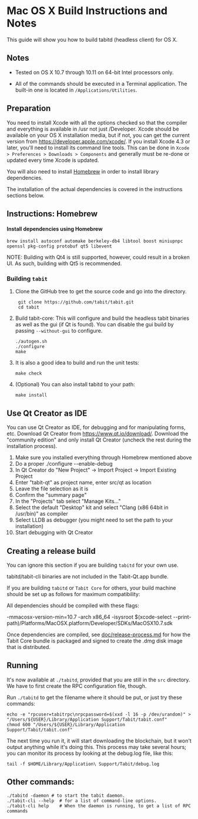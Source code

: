 Mac OS X Build Instructions and Notes
====================================
This guide will show you how to build tabitd (headless client) for OS X.

Notes
-----

* Tested on OS X 10.7 through 10.11 on 64-bit Intel processors only.

* All of the commands should be executed in a Terminal application. The
built-in one is located in `/Applications/Utilities`.

Preparation
-----------

You need to install Xcode with all the options checked so that the compiler
and everything is available in /usr not just /Developer. Xcode should be
available on your OS X installation media, but if not, you can get the
current version from https://developer.apple.com/xcode/. If you install
Xcode 4.3 or later, you'll need to install its command line tools. This can
be done in `Xcode > Preferences > Downloads > Components` and generally must
be re-done or updated every time Xcode is updated.

You will also need to install [Homebrew](http://brew.sh) in order to install library
dependencies.

The installation of the actual dependencies is covered in the instructions
sections below.

Instructions: Homebrew
----------------------

#### Install dependencies using Homebrew

    brew install autoconf automake berkeley-db4 libtool boost miniupnpc openssl pkg-config protobuf qt5 libevent

NOTE: Building with Qt4 is still supported, however, could result in a broken UI. As such, building with Qt5 is recommended.

### Building `tabit`

1. Clone the GitHub tree to get the source code and go into the directory.

        git clone https://github.com/tabit/tabit.git
        cd tabit

2.  Build tabit-core:
    This will configure and build the headless tabit binaries as well as the gui (if Qt is found).
    You can disable the gui build by passing `--without-gui` to configure.

        ./autogen.sh
        ./configure
        make

3.  It is also a good idea to build and run the unit tests:

        make check

4.  (Optional) You can also install tabitd to your path:

        make install

Use Qt Creator as IDE
------------------------
You can use Qt Creator as IDE, for debugging and for manipulating forms, etc.
Download Qt Creator from https://www.qt.io/download/. Download the "community edition" and only install Qt Creator (uncheck the rest during the installation process).

1. Make sure you installed everything through Homebrew mentioned above
2. Do a proper ./configure --enable-debug
3. In Qt Creator do "New Project" -> Import Project -> Import Existing Project
4. Enter "tabit-qt" as project name, enter src/qt as location
5. Leave the file selection as it is
6. Confirm the "summary page"
7. In the "Projects" tab select "Manage Kits..."
8. Select the default "Desktop" kit and select "Clang (x86 64bit in /usr/bin)" as compiler
9. Select LLDB as debugger (you might need to set the path to your installation)
10. Start debugging with Qt Creator

Creating a release build
------------------------
You can ignore this section if you are building `tabitd` for your own use.

tabitd/tabit-cli binaries are not included in the Tabit-Qt.app bundle.

If you are building `tabitd` or `Tabit Core` for others, your build machine should be set up
as follows for maximum compatibility:

All dependencies should be compiled with these flags:

 -mmacosx-version-min=10.7
 -arch x86_64
 -isysroot $(xcode-select --print-path)/Platforms/MacOSX.platform/Developer/SDKs/MacOSX10.7.sdk

Once dependencies are compiled, see [doc/release-process.md](release-process.md) for how the Tabit Core
bundle is packaged and signed to create the .dmg disk image that is distributed.

Running
-------

It's now available at `./tabitd`, provided that you are still in the `src`
directory. We have to first create the RPC configuration file, though.

Run `./tabitd` to get the filename where it should be put, or just try these
commands:

    echo -e "rpcuser=tabitrpc\nrpcpassword=$(xxd -l 16 -p /dev/urandom)" > "/Users/${USER}/Library/Application Support/Tabit/tabit.conf"
    chmod 600 "/Users/${USER}/Library/Application Support/Tabit/tabit.conf"

The next time you run it, it will start downloading the blockchain, but it won't
output anything while it's doing this. This process may take several hours;
you can monitor its process by looking at the debug.log file, like this:

    tail -f $HOME/Library/Application\ Support/Tabit/debug.log

Other commands:
-------

    ./tabitd -daemon # to start the tabit daemon.
    ./tabit-cli --help  # for a list of command-line options.
    ./tabit-cli help    # When the daemon is running, to get a list of RPC commands
